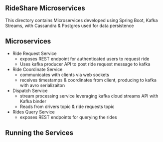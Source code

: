 ## RideShare Microservices ##

This directory contains Microservices developed using Spring Boot, Kafka Streams, with Cassandra & Postgres used for data persistence 

## Microservices ##
* Ride Request Service
    * exposes REST endpoint for authenticated users to request ride
    * Uses kafka producer API to post ride request message to kafka
* Ride Coordinate Service
    * communicates with clients via web sockets 
    * receives timestamps & coordinates from client, producing to kafka with avro serializaiton
* Dispatch Service
    * stream processing service leveraging kafka cloud streams API with Kafka binder
    * Reads from drivers topic & ride requests topic
* Rides Query Service
    * exposes REST endpoints for querying the rides


## Running the Services ##